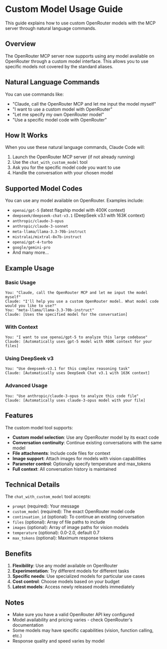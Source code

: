 # Custom Model Usage Guide

This guide explains how to use custom OpenRouter models with the MCP server through natural language commands.

## Overview

The OpenRouter MCP server now supports using any model available on OpenRouter through a custom model interface. This allows you to use specific models not covered by the standard aliases.

## Natural Language Commands

You can use commands like:

- "Claude, call the OpenRouter MCP and let me input the model myself"
- "I want to use a custom model with OpenRouter"
- "Let me specify my own OpenRouter model"
- "Use a specific model code with OpenRouter"

## How It Works

When you use these natural language commands, Claude Code will:

1. Launch the OpenRouter MCP server (if not already running)
2. Use the `chat_with_custom_model` tool
3. Ask you for the specific model code you want to use
4. Handle the conversation with your chosen model

## Supported Model Codes

You can use any model available on OpenRouter. Examples include:

- `openai/gpt-5` (latest flagship model with 400K context)
- `deepseek/deepseek-chat-v3.1` (DeepSeek v3.1 with 163K context)
- `anthropic/claude-3-opus`
- `anthropic/claude-3-sonnet`
- `meta-llama/llama-3.3-70b-instruct`
- `mistralai/mixtral-8x7b-instruct`
- `openai/gpt-4-turbo`
- `google/gemini-pro`
- And many more...

## Example Usage

### Basic Usage
```
You: "Claude, call the OpenRouter MCP and let me input the model myself"
Claude: "I'll help you use a custom OpenRouter model. What model code would you like to use?"
You: "meta-llama/llama-3.3-70b-instruct"
Claude: [Uses the specified model for the conversation]
```

### With Context
```
You: "I want to use openai/gpt-5 to analyze this large codebase"
Claude: [Automatically uses gpt-5 model with 400K context for your files]
```

### Using DeepSeek v3
```
You: "Use deepseek-v3.1 for this complex reasoning task"
Claude: [Automatically uses DeepSeek Chat v3.1 with 163K context]
```

### Advanced Usage
```
You: "Use anthropic/claude-3-opus to analyze this code file"
Claude: [Automatically uses claude-3-opus model with your file]
```

## Features

The custom model tool supports:

- **Custom model selection**: Use any OpenRouter model by its exact code
- **Conversation continuity**: Continue existing conversations with the same model
- **File attachments**: Include code files for context
- **Image support**: Attach images for models with vision capabilities
- **Parameter control**: Optionally specify temperature and max_tokens
- **Full context**: All conversation history is maintained

## Technical Details

The `chat_with_custom_model` tool accepts:

- `prompt` (required): Your message
- `custom_model` (required): The exact OpenRouter model code
- `continuation_id` (optional): To continue an existing conversation
- `files` (optional): Array of file paths to include
- `images` (optional): Array of image paths for vision models
- `temperature` (optional): 0.0-2.0, default 0.7
- `max_tokens` (optional): Maximum response tokens

## Benefits

1. **Flexibility**: Use any model available on OpenRouter
2. **Experimentation**: Try different models for different tasks
3. **Specific needs**: Use specialized models for particular use cases
4. **Cost control**: Choose models based on your budget
5. **Latest models**: Access newly released models immediately

## Notes

- Make sure you have a valid OpenRouter API key configured
- Model availability and pricing varies - check OpenRouter's documentation
- Some models may have specific capabilities (vision, function calling, etc.)
- Response quality and speed varies by model